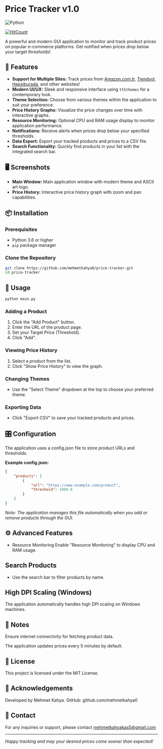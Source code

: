 # Price Tracker v1.0

![Python](https://img.shields.io/badge/python-3670A0?style=for-the-badge&logo=python&logoColor=ffdd54)

[![HitCount](https://hits.dwyl.com/mehmetkahya0/Discount-Tracker.svg?style=flat-square)](http://hits.dwyl.com/mehmetkahya0/Discount-Tracker)

A powerful and modern GUI application to monitor and track product prices on popular e-commerce platforms. Get notified when prices drop below your target thresholds!

## 🚀 Features

- **Support for Multiple Sites:** Track prices from [Amazon.com.tr](https://www.amazon.com.tr), [Trendyol](https://www.trendyol.com), [Hepsiburada](https://www.hepsiburada.com), and other websites!
- **Modern UI/UX:** Sleek and responsive interface using `ttkthemes` for a contemporary look.
- **Theme Selection:** Choose from various themes within the application to suit your preference.
- **Price History Graphs:** Visualize the price changes over time with interactive graphs.
- **Resource Monitoring:** Optional CPU and RAM usage display to monitor application performance.
- **Notifications:** Receive alerts when prices drop below your specified thresholds.
- **Data Export:** Export your tracked products and prices to a CSV file.
- **Search Functionality:** Quickly find products in your list with the integrated search bar.

## 🖥️ Screenshots

- **Main Window:** Main application window with modern theme and ASCII art logo.
- **Price History:** Interactive price history graph with zoom and pan capabilities.

## 📦 Installation
### Prerequisites

- Python 3.6 or higher
- `pip` package manager

### Clone the Repository

```bash
git clone https://github.com/mehmetkahya0/price-tracker.git
cd price-tracker
```

## 🔧 Usage
```python
python main.py
```

### Adding a Product
1. Click the "Add Product" button.
2. Enter the URL of the product page.
3. Set your Target Price (Threshold).
4. Click "Add".

### Viewing Price History
1. Select a product from the list.
2. Click "Show Price History" to view the graph.

### Changing Themes
-  Use the "Select Theme" dropdown at the top to choose your preferred theme.

### Exporting Data
- Click "Export CSV" to save your tracked products and prices.


## 🎛️ Configuration
The application uses a config.json file to store product URLs and thresholds.

**Example config.json:**
```json
{
    "products": [
        {
            "url": "https://www.example.com/product",
            "threshold": 1000.0
        }
    ]
}
```
*Note: The application manages this file automatically when you add or remove products through the GUI.*

## ⚙️ Advanced Features
- Resource Monitoring
Enable "Resource Monitoring" to display CPU and RAM usage.

## Search Products
- Use the search bar to filter products by name.


## High DPI Scaling (Windows)
The application automatically handles high DPI scaling on Windows machines.

## 📝 Notes
Ensure internet connectivity for fetching product data.

The application updates prices every 5 minutes by default.


## 📖 License
This project is licensed under the MIT License.

## 🙏 Acknowledgements
Developed by Mehmet Kahya.
GitHub: github.com/mehmetkahya0

## 📧 Contact
For any inquiries or support, please contact mehmetkahyakas5@gmail.com

--------------------------------------------
*Happy tracking and may your desired prices come sooner than expected!*